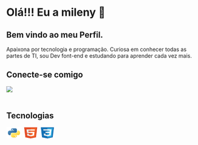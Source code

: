 
<div>
    <h1>Olá!!! Eu a mileny 👋 </h1>
    <h2>Bem vindo ao meu Perfil.</h2>
    <p>Apaixona por tecnologia e programação. Curiosa em conhecer todas as partes de TI, sou Dev font-end e estudando para aprender cada vez mais.</p>
</div>
<div>
    <h2>Conecte-se comigo</h2>
   <a href="https://www.linkedin.com/in/mileny-velho-dos-santos-1375031a8/" target="_blank"><img src="https://img.shields.io/badge/-LinkedIn-%230077B5?style=for-the-badge&logo=linkedin&logoColor=white" target="_blank"></a> 
</div>

<div style="display: inline_block"><br>
    <h2>Tecnologias</h2>
  <img align="center" alt="Python" height="30" width="40" src="https://raw.githubusercontent.com/devicons/devicon/master/icons/python/python-original.svg">
  <img align="center" alt="HTML" height="30" width="40" src="https://raw.githubusercontent.com/devicons/devicon/master/icons/html5/html5-original.svg">
  <img align="center" alt="CSS" height="30" width="40" src="https://raw.githubusercontent.com/devicons/devicon/master/icons/css3/css3-original.svg">
</div>
